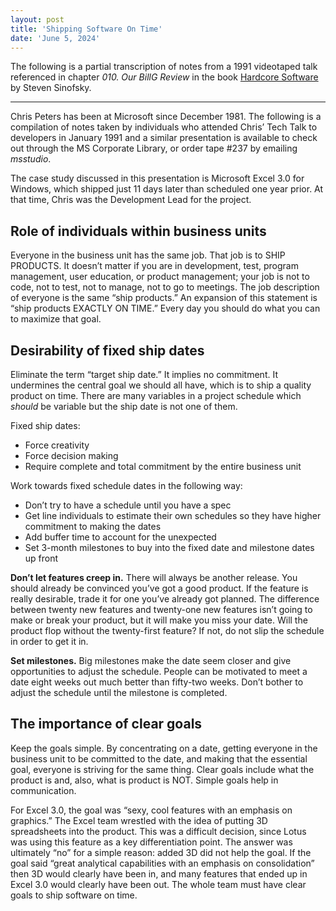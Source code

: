 ```yaml
---
layout: post
title: 'Shipping Software On Time'
date: 'June 5, 2024'
---
```


The following is a partial transcription of notes from a 1991 videotaped talk referenced in chapter _010. Our BillG Review_ in the book [Hardcore Software](https://hardcoresoftware.learningbyshipping.com/p/010-our-billg-review) by Steven Sinofsky.

---

Chris Peters has been at Microsoft since December 1981. The following is a compilation of notes taken by individuals who attended Chris’ Tech Talk to developers in January 1991 and a similar presentation is available to check out through the MS Corporate Library, or order tape #237 by emailing _msstudio_.

The case study discussed in this presentation is Microsoft Excel 3.0 for Windows, which shipped just 11 days later than scheduled one year prior. At that time, Chris was the Development Lead for the project.

## Role of individuals within business units

Everyone in the business unit has the same job. That job is to SHIP PRODUCTS. It doesn’t matter if you are in development, test, program management, user education, or product management; your job is not to code, not to test, not to manage, not to go to meetings. The job description of everyone is the same “ship products.” An expansion of this statement is “ship products EXACTLY ON TIME.” Every day you should do what you can to maximize that goal.

## Desirability of fixed ship dates

Eliminate the term “target ship date.” It implies no commitment. It undermines the central goal we should all have, which is to ship a quality product on time. There are many variables in a project schedule which _should_ be variable but the ship date is not one of them.

Fixed ship dates:
- Force creativity
- Force decision making
- Require complete and total commitment by the entire business unit

Work towards fixed schedule dates in the following way:
- Don’t try to have a schedule until you have a spec
- Get line individuals to estimate their own schedules so they have higher commitment to making the dates
- Add buffer time to account for the unexpected
- Set 3-month milestones to buy into the fixed date and milestone dates up front

**Don’t let features creep in.** There will always be another release. You should already be convinced you’ve got a good product. If the feature is really desirable, trade it for one you’ve already got planned. The difference between twenty new features and twenty-one new features isn’t going to make or break your product, but it will make you miss your date. Will the product flop without the twenty-first feature? If not, do not slip the schedule in order to get it in.

**Set milestones.** Big milestones make the date seem closer and give opportunities to adjust the schedule. People can be motivated to meet a date eight weeks out much better than fifty-two weeks. Don’t bother to adjust the schedule until the milestone is completed.

## The importance of clear goals

Keep the goals simple. By concentrating on a date, getting everyone in the business unit to be committed to the date, and making that the essential goal, everyone is striving for the same thing. Clear goals include what the product is and, also, what is product is NOT. Simple goals help in communication.

For Excel 3.0, the goal was “sexy, cool features with an emphasis on graphics.” The Excel team wrestled with the idea of putting 3D spreadsheets into the product. This was a difficult decision, since Lotus was using this feature as a key differentiation point. The answer was ultimately “no” for a simple reason: added 3D did not help the goal. If the goal said “great analytical capabilities with an emphasis on consolidation” then 3D would clearly have been in, and many features that ended up in Excel 3.0 would clearly have been out. The whole team must have clear goals to ship software on time.
